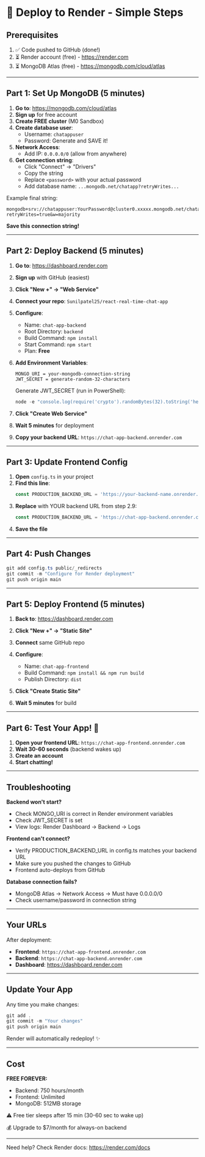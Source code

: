 # 🚀 Deploy to Render - Simple Steps

## Prerequisites
1. ✅ Code pushed to GitHub (done!)
2. ⏳ Render account (free) - https://render.com
3. ⏳ MongoDB Atlas (free) - https://mongodb.com/cloud/atlas

---

## Part 1: Set Up MongoDB (5 minutes)

1. **Go to**: https://mongodb.com/cloud/atlas
2. **Sign up** for free account
3. **Create FREE cluster** (M0 Sandbox)
4. **Create database user**: 
   - Username: `chatappuser`
   - Password: Generate and SAVE it!
5. **Network Access**: 
   - Add IP: `0.0.0.0/0` (allow from anywhere)
6. **Get connection string**:
   - Click "Connect" → "Drivers"
   - Copy the string
   - Replace `<password>` with your actual password
   - Add database name: `...mongodb.net/chatapp?retryWrites...`
   
Example final string:
```
mongodb+srv://chatappuser:YourPassword@cluster0.xxxxx.mongodb.net/chatapp?retryWrites=true&w=majority
```

**Save this connection string!**

---

## Part 2: Deploy Backend (5 minutes)

1. **Go to**: https://dashboard.render.com
2. **Sign up** with GitHub (easiest)
3. **Click "New +" → "Web Service"**
4. **Connect your repo**: `Sunilpatel25/react-real-time-chat-app`
5. **Configure**:
   - Name: `chat-app-backend`
   - Root Directory: `backend`
   - Build Command: `npm install`
   - Start Command: `npm start`
   - Plan: **Free**

6. **Add Environment Variables**:
   ```
   MONGO_URI = your-mongodb-connection-string
   JWT_SECRET = generate-random-32-characters
   ```

   Generate JWT_SECRET (run in PowerShell):
   ```powershell
   node -e "console.log(require('crypto').randomBytes(32).toString('hex'))"
   ```

7. **Click "Create Web Service"**
8. **Wait 5 minutes** for deployment
9. **Copy your backend URL**: `https://chat-app-backend.onrender.com`

---

## Part 3: Update Frontend Config

1. **Open** `config.ts` in your project
2. **Find this line**:
   ```typescript
   const PRODUCTION_BACKEND_URL = 'https://your-backend-name.onrender.com';
   ```
3. **Replace** with YOUR backend URL from step 2.9:
   ```typescript
   const PRODUCTION_BACKEND_URL = 'https://chat-app-backend.onrender.com';
   ```
4. **Save the file**

---

## Part 4: Push Changes

```powershell
git add config.ts public/_redirects
git commit -m "Configure for Render deployment"
git push origin main
```

---

## Part 5: Deploy Frontend (5 minutes)

1. **Back to**: https://dashboard.render.com
2. **Click "New +" → "Static Site"**
3. **Connect** same GitHub repo
4. **Configure**:
   - Name: `chat-app-frontend`
   - Build Command: `npm install && npm run build`
   - Publish Directory: `dist`

5. **Click "Create Static Site"**
6. **Wait 5 minutes** for build

---

## Part 6: Test Your App! 🎉

1. **Open your frontend URL**: `https://chat-app-frontend.onrender.com`
2. **Wait 30-60 seconds** (backend wakes up)
3. **Create an account**
4. **Start chatting!**

---

## Troubleshooting

**Backend won't start?**
- Check MONGO_URI is correct in Render environment variables
- Check JWT_SECRET is set
- View logs: Render Dashboard → Backend → Logs

**Frontend can't connect?**
- Verify PRODUCTION_BACKEND_URL in config.ts matches your backend URL
- Make sure you pushed the changes to GitHub
- Frontend auto-deploys from GitHub

**Database connection fails?**
- MongoDB Atlas → Network Access → Must have 0.0.0.0/0
- Check username/password in connection string

---

## Your URLs

After deployment:
- **Frontend**: `https://chat-app-frontend.onrender.com`
- **Backend**: `https://chat-app-backend.onrender.com`
- **Dashboard**: https://dashboard.render.com

---

## Update Your App

Any time you make changes:
```powershell
git add .
git commit -m "Your changes"
git push origin main
```
Render will automatically redeploy! ✨

---

## Cost

**FREE FOREVER:**
- Backend: 750 hours/month
- Frontend: Unlimited
- MongoDB: 512MB storage

⚠️ Free tier sleeps after 15 min (30-60 sec to wake up)

💰 Upgrade to $7/month for always-on backend

---

Need help? Check Render docs: https://render.com/docs
